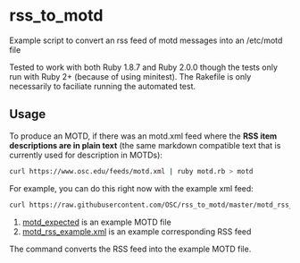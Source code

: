 # rss_to_motd

Example script to convert an rss feed of motd messages into an /etc/motd file

Tested to work with both Ruby 1.8.7 and Ruby 2.0.0 though the tests only run with Ruby 2+ (because of using minitest). The Rakefile is only necessarily to faciliate running the automated test.

## Usage

To produce an MOTD, if there was an motd.xml feed where the **RSS item descriptions are in plain text** (the same markdown compatible text that is currently used for description in MOTDs):

```sh
curl https://www.osc.edu/feeds/motd.xml | ruby motd.rb > motd
```

For example, you can do this right now with the example xml feed:

```sh
curl https://raw.githubusercontent.com/OSC/rss_to_motd/master/motd_rss_example.xml | ruby motd.rb > motd
```

1. [motd_expected](https://github.com/OSC/rss_to_motd/blob/master/motd_expected) is an example MOTD file
2. [motd_rss_example.xml](https://github.com/OSC/rss_to_motd/blob/master/motd_rss_example.xml) is an example corresponding RSS feed

The command converts the RSS feed into the example MOTD file.
